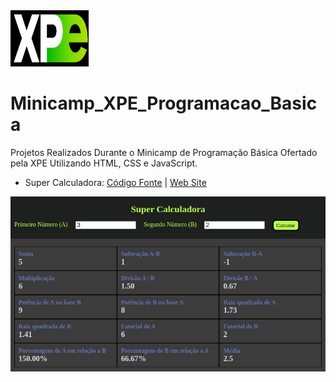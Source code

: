 <a href="https://www.xpeducacao.com.br/">
  <img src="./img/xpe_logo.jpeg" alt="site XPE" width="125" height="90" />
</a>


# Minicamp_XPE_Programacao_Basica
Projetos Realizados Durante o Minicamp de Programação Básica Ofertado pela XPE Utilizando HTML, CSS e JavaScript.

- Super Calculadora: [Código Fonte](https://github.com/vinitg96/Minicamp_XPE_Programacao_Basica/tree/main/super_calculadora) | [Web Site](https://super-calculadora-xpe-vinicius.netlify.app/)

![preview super calculadora](./img/super_calculadora.png)
